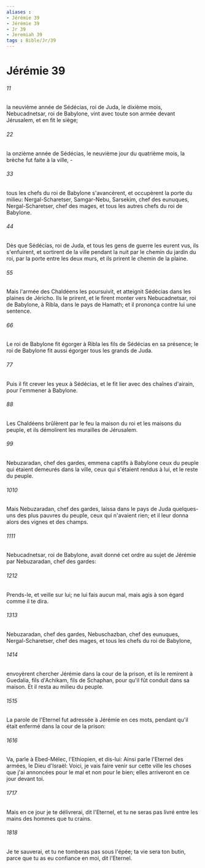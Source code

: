 ```yaml
---
aliases : 
- Jérémie 39
- Jérémie 39
- Jr 39
- Jeremiah 39
tags : Bible/Jr/39
---
```


# Jérémie 39

###### 11
la neuvième année de Sédécias, roi de Juda, le dixième mois, Nebucadnetsar, roi de Babylone, vint avec toute son armée devant Jérusalem, et en fit le siège;
###### 22
la onzième année de Sédécias, le neuvième jour du quatrième mois, la brèche fut faite à la ville, -
###### 33
tous les chefs du roi de Babylone s'avancèrent, et occupèrent la porte du milieu: Nergal-Scharetser, Samgar-Nebu, Sarsekim, chef des eunuques, Nergal-Scharetser, chef des mages, et tous les autres chefs du roi de Babylone.
###### 44
Dès que Sédécias, roi de Juda, et tous les gens de guerre les eurent vus, ils s'enfuirent, et sortirent de la ville pendant la nuit par le chemin du jardin du roi, par la porte entre les deux murs, et ils prirent le chemin de la plaine.
###### 55
Mais l'armée des Chaldéens les poursuivit, et atteignit Sédécias dans les plaines de Jéricho. Ils le prirent, et le firent monter vers Nebucadnetsar, roi de Babylone, à Ribla, dans le pays de Hamath; et il prononça contre lui une sentence.
###### 66
Le roi de Babylone fit égorger à Ribla les fils de Sédécias en sa présence; le roi de Babylone fit aussi égorger tous les grands de Juda.
###### 77
Puis il fit crever les yeux à Sédécias, et le fit lier avec des chaînes d'airain, pour l'emmener à Babylone.
###### 88
Les Chaldéens brûlèrent par le feu la maison du roi et les maisons du peuple, et ils démolirent les murailles de Jérusalem.
###### 99
Nebuzaradan, chef des gardes, emmena captifs à Babylone ceux du peuple qui étaient demeurés dans la ville, ceux qui s'étaient rendus à lui, et le reste du peuple.
###### 1010
Mais Nebuzaradan, chef des gardes, laissa dans le pays de Juda quelques-uns des plus pauvres du peuple, ceux qui n'avaient rien; et il leur donna alors des vignes et des champs.
###### 1111
Nebucadnetsar, roi de Babylone, avait donné cet ordre au sujet de Jérémie par Nebuzaradan, chef des gardes:
###### 1212
Prends-le, et veille sur lui; ne lui fais aucun mal, mais agis à son égard comme il te dira.
###### 1313
Nebuzaradan, chef des gardes, Nebuschazban, chef des eunuques, Nergal-Scharetser, chef des mages, et tous les chefs du roi de Babylone,
###### 1414
envoyèrent chercher Jérémie dans la cour de la prison, et ils le remirent à Guedalia, fils d'Achikam, fils de Schaphan, pour qu'il fût conduit dans sa maison. Et il resta au milieu du peuple.
###### 1515
La parole de l'Eternel fut adressée à Jérémie en ces mots, pendant qu'il était enfermé dans la cour de la prison:
###### 1616
Va, parle à Ebed-Mélec, l'Ethiopien, et dis-lui: Ainsi parle l'Eternel des armées, le Dieu d'Israël: Voici, je vais faire venir sur cette ville les choses que j'ai annoncées pour le mal et non pour le bien; elles arriveront en ce jour devant toi.
###### 1717
Mais en ce jour je te délivrerai, dit l'Eternel, et tu ne seras pas livré entre les mains des hommes que tu crains.
###### 1818
Je te sauverai, et tu ne tomberas pas sous l'épée; ta vie sera ton butin, parce que tu as eu confiance en moi, dit l'Eternel.
